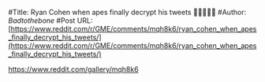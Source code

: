 #Title: Ryan Cohen when apes finally decrypt his tweets 💎🦍🐸🚀😏
#Author: _Badtothebone_
#Post URL: [https://www.reddit.com/r/GME/comments/mqh8k6/ryan_cohen_when_apes_finally_decrypt_his_tweets/](https://www.reddit.com/r/GME/comments/mqh8k6/ryan_cohen_when_apes_finally_decrypt_his_tweets/)


https://www.reddit.com/gallery/mqh8k6